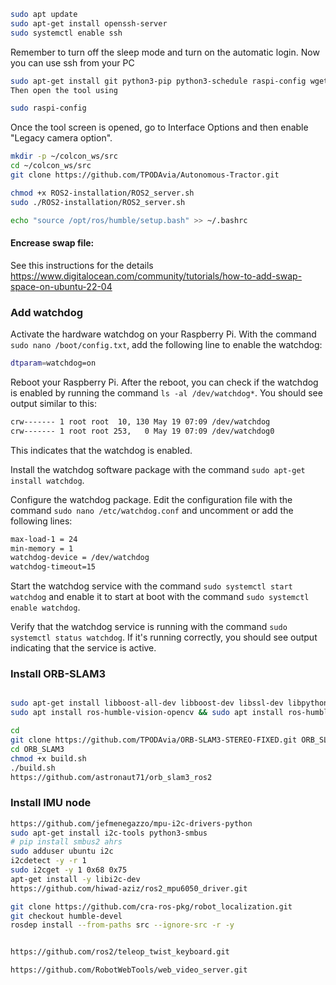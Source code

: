 ```bash
sudo apt update
sudo apt-get install openssh-server
sudo systemctl enable ssh
```
Remember to turn off the sleep mode and turn on the automatic login.
Now you can use ssh from your PC

```bash
sudo apt-get install git python3-pip python3-schedule raspi-config wget -y
Then open the tool using

sudo raspi-config
```
Once the tool screen is opened, go to Interface Options and then enable "Legacy camera option".

```bash
mkdir -p ~/colcon_ws/src
cd ~/colcon_ws/src
git clone https://github.com/TPODAvia/Autonomous-Tractor.git

chmod +x ROS2-installation/ROS2_server.sh
sudo ./ROS2-installation/ROS2_server.sh

echo "source /opt/ros/humble/setup.bash" >> ~/.bashrc
```
#### Encrease swap file:

See this instructions for the details https://www.digitalocean.com/community/tutorials/how-to-add-swap-space-on-ubuntu-22-04

### Add watchdog

Activate the hardware watchdog on your Raspberry Pi. With the command `sudo nano /boot/config.txt`, add the following line to enable the watchdog:

```bash
dtparam=watchdog=on
```

Reboot your Raspberry Pi. After the reboot, you can check if the watchdog is enabled by running the command `ls -al /dev/watchdog*`. You should see output similar to this:

```bash
crw------- 1 root root  10, 130 May 19 07:09 /dev/watchdog
crw------- 1 root root 253,   0 May 19 07:09 /dev/watchdog0
```
This indicates that the watchdog is enabled.

Install the watchdog software package with the command `sudo apt-get install watchdog`.

Configure the watchdog package. Edit the configuration file with the command `sudo nano /etc/watchdog.conf` and uncomment or add the following lines:

```bash
max-load-1 = 24
min-memory = 1
watchdog-device = /dev/watchdog
watchdog-timeout=15
```

Start the watchdog service with the command `sudo systemctl start watchdog` and enable it to start at boot with the command `sudo systemctl enable watchdog`.

Verify that the watchdog service is running with the command `sudo systemctl status watchdog`. If it's running correctly, you should see output indicating that the service is active.

### Install ORB-SLAM3


```bash

sudo apt-get install libboost-all-dev libboost-dev libssl-dev libpython2.7-dev libeigen3-dev
sudo apt install ros-humble-vision-opencv && sudo apt install ros-humble-message-filters

cd
git clone https://github.com/TPODAvia/ORB-SLAM3-STEREO-FIXED.git ORB_SLAM3
cd ORB_SLAM3
chmod +x build.sh
./build.sh
https://github.com/astronaut71/orb_slam3_ros2

```

### Install IMU node
```bash
https://github.com/jefmenegazzo/mpu-i2c-drivers-python
sudo apt-get install i2c-tools python3-smbus
# pip install smbus2 ahrs
sudo adduser ubuntu i2c
i2cdetect -y -r 1
sudo i2cget -y 1 0x68 0x75
apt-get install -y libi2c-dev
https://github.com/hiwad-aziz/ros2_mpu6050_driver.git

git clone https://github.com/cra-ros-pkg/robot_localization.git
git checkout humble-devel
rosdep install --from-paths src --ignore-src -r -y


https://github.com/ros2/teleop_twist_keyboard.git

https://github.com/RobotWebTools/web_video_server.git
```